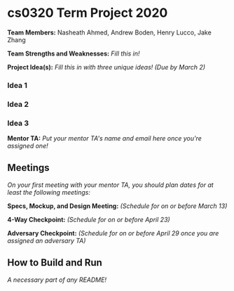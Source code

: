 # cs0320 Term Project 2020

**Team Members:** Nasheath Ahmed, Andrew Boden, Henry Lucco, Jake Zhang

**Team Strengths and Weaknesses:** _Fill this in!_

**Project Idea(s):** _Fill this in with three unique ideas! (Due by March 2)_
### Idea 1

### Idea 2

### Idea 3

**Mentor TA:** _Put your mentor TA's name and email here once you're assigned one!_

## Meetings
_On your first meeting with your mentor TA, you should plan dates for at least the following meetings:_

**Specs, Mockup, and Design Meeting:** _(Schedule for on or before March 13)_

**4-Way Checkpoint:** _(Schedule for on or before April 23)_

**Adversary Checkpoint:** _(Schedule for on or before April 29 once you are assigned an adversary TA)_

## How to Build and Run
_A necessary part of any README!_
